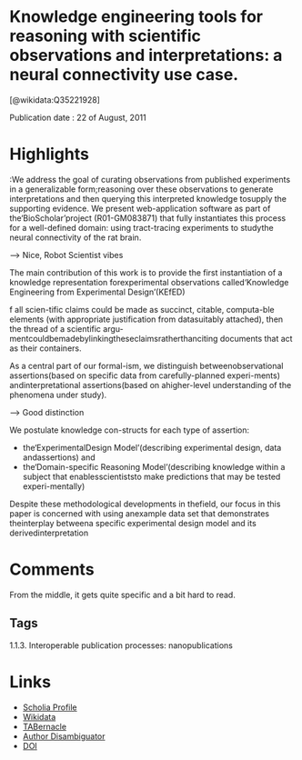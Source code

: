 
Knowledge engineering tools for reasoning with scientific observations and interpretations: a neural connectivity use case.
===========================================================================================================================
  
  [@wikidata:Q35221928]  
  
Publication date : 22 of August, 2011  

# Highlights
:We address the goal of curating observations from published experiments in a generalizable form;reasoning over these observations to generate interpretations and then querying this interpreted knowledge tosupply the supporting evidence. We present web-application software as part of the‘BioScholar’project (R01-GM083871) that fully instantiates this process for a well-defined domain: using tract-tracing experiments to studythe neural connectivity of the rat brain.

--> Nice, Robot Scientist vibes


The main contribution of this work is to provide the first instantiation of a knowledge representation forexperimental observations called‘Knowledge Engineering from Experimental Design’(KEfED)

f all scien-tific claims could be made as succinct, citable, computa-ble elements (with appropriate justification from datasuitably attached), then the thread of a scientific argu-mentcouldbemadebylinkingtheseclaimsratherthanciting documents that act as their containers.

As a central part of our formal-ism, we distinguish betweenobservational assertions(based on specific data from carefully-planned experi-ments) andinterpretational  assertions(based on ahigher-level understanding of the phenomena under study).

--> Good distinction


We postulate knowledge con-structs for each type of assertion:
-  the‘ExperimentalDesign Model’(describing experimental design, data andassertions) and
-  the‘Domain-specific Reasoning Model’(describing knowledge within a subject that enablesscientiststo make predictions that may be tested experi-mentally)

Despite these methodological developments in thefield, our focus in this paper is concerned with using anexample data set that demonstrates theinterplay betweena specific experimental design model and its derivedinterpretation
# Comments

From the middle, it gets quite specific and a bit hard to read.

## Tags


1.1.3. Interoperable publication processes: nanopublications

# Links
  
 * [Scholia Profile](https://scholia.toolforge.org/work/Q35221928)  
 * [Wikidata](https://www.wikidata.org/wiki/Q35221928)  
 * [TABernacle](https://tabernacle.toolforge.org/?#/tab/manual/Q35221928/P921%3BP4510)  
 * [Author Disambiguator](https://author-disambiguator.toolforge.org/work_item_oauth.php?id=Q35221928&batch_id=&match=1&author_list_id=&doit=Get+author+links+for+work)  
 * [DOI](https://doi.org/10.1186/1471-2105-12-351)  
